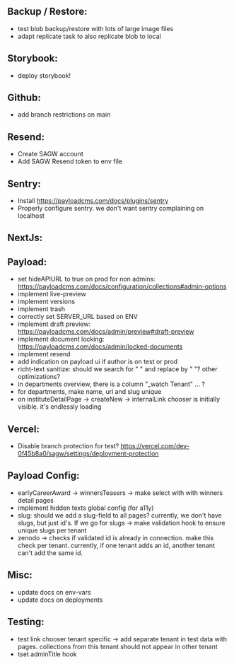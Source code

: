 Backup / Restore:
-----------------
- test blob backup/restore with lots of large image files
- adapt replicate task to also replicate blob to local

Storybook:
----------
- deploy storybook!

Github:
-------
- add branch restrictions on main

Resend:
-------
- Create SAGW account
- Add SAGW Resend token to env file

Sentry:
-------
- Install https://payloadcms.com/docs/plugins/sentry 
- Properly configure sentry. we don't want sentry complaining on localhost

NextJs:
-------

Payload:
--------
- set hideAPIURL to true on prod for non admins: https://payloadcms.com/docs/configuration/collections#admin-options
- implement live-preview
- implement versions
- implement trash
- correctly set SERVER_URL based on ENV
- implement draft preview: https://payloadcms.com/docs/admin/preview#draft-preview
- implement document locking: https://payloadcms.com/docs/admin/locked-documents
- implement resend
- add indication on payload ui if author is on test or prod
- richt-text sanitize: should we search for "  " and replace by " "? other optimizations?
- in departments overview, there is a column "_watch Tenant" ... ?
- for departments, make name, url and slug unique
- on instituteDetailPage -> createNew -> internalLink chooser is initially visible. it's endlessly loading

Vercel:
--------
- Disable branch protection for test? https://vercel.com/dev-0f45b8a0/sagw/settings/deployment-protection

Payload Config:
--------
- earlyCareerAward -> winnersTeasers -> make select with with winners detail pages
- implement hidden texts global config (for a11y)
- slug: should we add a slug-field to all pages? currently, we don't have slugs, but just id's. If we go for slugs -> make validation hook to ensure unique slugs per tenant
- zenodo -> checks if validated id is already in connection. make this check per tenant. currently, if one tenant adds an id, another tenant can't add the same id.

Misc:
--------
- update docs on env-vars
- update docs on deployments

Testing:
-------
- test link chooser tenant specific -> add separate tenant in test data with pages. collections from this tenant should not appear in other tenant
- tset adminTitle hook

